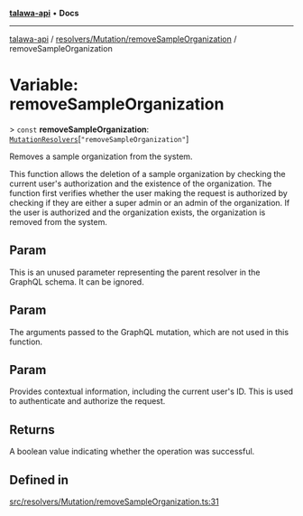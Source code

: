 [**talawa-api**](../../../../README.md) • **Docs**

***

[talawa-api](../../../../modules.md) / [resolvers/Mutation/removeSampleOrganization](../README.md) / removeSampleOrganization

# Variable: removeSampleOrganization

\> `const` **removeSampleOrganization**: [`MutationResolvers`](../../../../types/generatedGraphQLTypes/type-aliases/MutationResolvers.md)\[`"removeSampleOrganization"`\]

Removes a sample organization from the system.

This function allows the deletion of a sample organization by checking the current user's authorization and the existence of the organization.
The function first verifies whether the user making the request is authorized by checking if they are either a super admin or an admin of the organization.
If the user is authorized and the organization exists, the organization is removed from the system.

## Param

This is an unused parameter representing the parent resolver in the GraphQL schema. It can be ignored.

## Param

The arguments passed to the GraphQL mutation, which are not used in this function.

## Param

Provides contextual information, including the current user's ID. This is used to authenticate and authorize the request.

## Returns

A boolean value indicating whether the operation was successful.

## Defined in

[src/resolvers/Mutation/removeSampleOrganization.ts:31](https://github.com/PalisadoesFoundation/talawa-api/blob/f1c816bca43cc03a8c1bd303394e2550a50db017/src/resolvers/Mutation/removeSampleOrganization.ts#L31)
